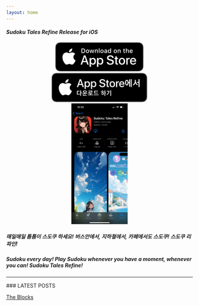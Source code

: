 ```yaml
---
layout: home
---
```

#### *Sudoku Tales Refine Release for iOS*

<div class="row" align="center">
  <div class="column" >
        <a href="https://apps.apple.com/us/app/sudoku-tales-refine/id6547845536" target="_blank">
        <img src="/img/appleBadge/Download_on_the_App_Store_Badge_US-UK_RGB_blk_092917.svg" ></a>
  </div>
  <div class="column">
        <a href="https://apps.apple.com/kr/app/sudoku-tales-refine/id6547845536" target="_blank"> 
        <img src="/img/appleBadge/Download_on_the_App_Store_Badge_KR_RGB_blk_100317.svg"></a>
  </div>
</div>

<div class="screenShots" align="center">
<img src="/img/sudokuTales/SudokuTalesRefineShot01.jpeg" style="width:30%;height:30%">
</div>

##### 매일매일 틈틈이 스도쿠 하세요! 버스안에서, 지하철에서, 카페에서도 스도쿠! 스도쿠 리파인!
##### Sudoku every day! Play Sudoku whenever you have a moment, whenever you can! Sudoku Tales Refine!  
<hr>
### LATEST POSTS

[The Blocks](/posts/gameDev/2025-07-25-gameDev_blocks)
<br>